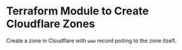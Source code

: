 # Terraform Module to Create Cloudflare Zones

Create a zone in Cloudflare with `www` record poiting to the zone itself.
